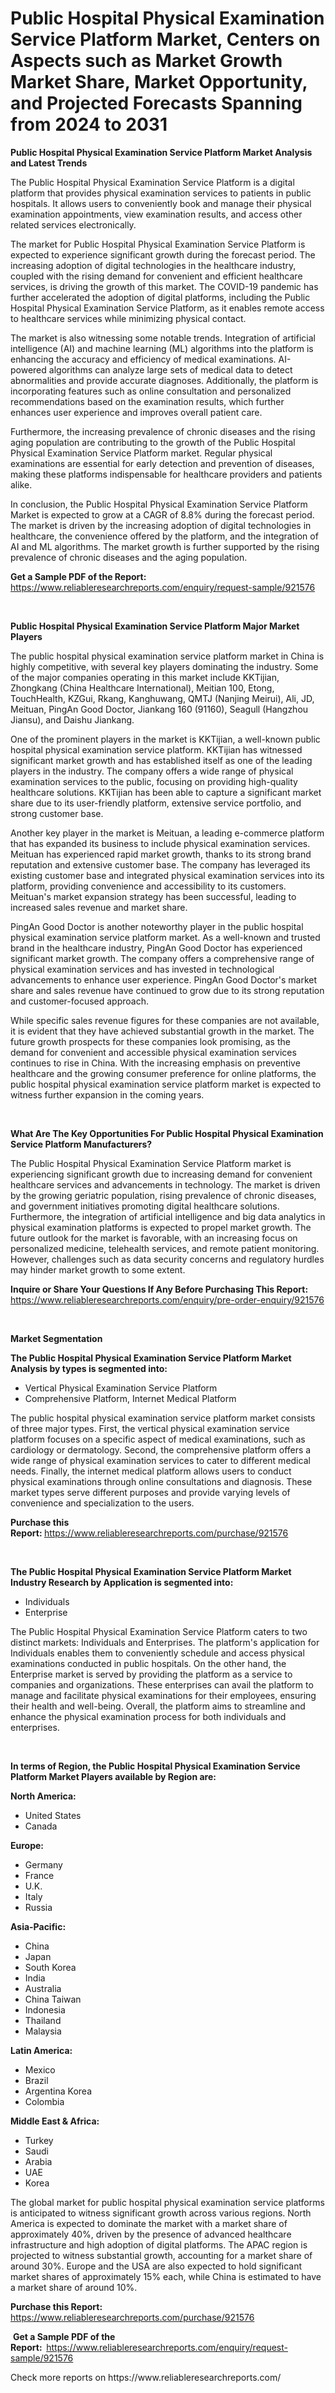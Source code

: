 <p><h1>Public Hospital Physical Examination Service Platform Market, Centers on Aspects such as Market Growth Market Share, Market Opportunity, and Projected Forecasts Spanning from 2024 to 2031</h1></p><p><strong>Public Hospital Physical Examination Service Platform Market Analysis and Latest Trends</strong></p>
<p><p>The Public Hospital Physical Examination Service Platform is a digital platform that provides physical examination services to patients in public hospitals. It allows users to conveniently book and manage their physical examination appointments, view examination results, and access other related services electronically.</p><p>The market for Public Hospital Physical Examination Service Platform is expected to experience significant growth during the forecast period. The increasing adoption of digital technologies in the healthcare industry, coupled with the rising demand for convenient and efficient healthcare services, is driving the growth of this market. The COVID-19 pandemic has further accelerated the adoption of digital platforms, including the Public Hospital Physical Examination Service Platform, as it enables remote access to healthcare services while minimizing physical contact.</p><p>The market is also witnessing some notable trends. Integration of artificial intelligence (AI) and machine learning (ML) algorithms into the platform is enhancing the accuracy and efficiency of medical examinations. AI-powered algorithms can analyze large sets of medical data to detect abnormalities and provide accurate diagnoses. Additionally, the platform is incorporating features such as online consultation and personalized recommendations based on the examination results, which further enhances user experience and improves overall patient care.</p><p>Furthermore, the increasing prevalence of chronic diseases and the rising aging population are contributing to the growth of the Public Hospital Physical Examination Service Platform market. Regular physical examinations are essential for early detection and prevention of diseases, making these platforms indispensable for healthcare providers and patients alike.</p><p>In conclusion, the Public Hospital Physical Examination Service Platform Market is expected to grow at a CAGR of 8.8% during the forecast period. The market is driven by the increasing adoption of digital technologies in healthcare, the convenience offered by the platform, and the integration of AI and ML algorithms. The market growth is further supported by the rising prevalence of chronic diseases and the aging population.</p></p>
<p><strong>Get a Sample PDF of the Report:&nbsp;</strong> <a href="https://www.reliableresearchreports.com/enquiry/request-sample/921576">https://www.reliableresearchreports.com/enquiry/request-sample/921576</a></p>
<p>&nbsp;</p>
<p><strong>Public Hospital Physical Examination Service Platform Major Market Players</strong></p>
<p><p>The public hospital physical examination service platform market in China is highly competitive, with several key players dominating the industry. Some of the major companies operating in this market include KKTijian, Zhongkang (China Healthcare International), Meitian 100, Etong, TouchHealth, KZGui, Rkang, Kanghuwang, QMTJ (Nanjing Meirui), Ali, JD, Meituan, PingAn Good Doctor, Jiankang 160 (91160), Seagull (Hangzhou Jiansu), and Daishu Jiankang.</p><p>One of the prominent players in the market is KKTijian, a well-known public hospital physical examination service platform. KKTijian has witnessed significant market growth and has established itself as one of the leading players in the industry. The company offers a wide range of physical examination services to the public, focusing on providing high-quality healthcare solutions. KKTijian has been able to capture a significant market share due to its user-friendly platform, extensive service portfolio, and strong customer base.</p><p>Another key player in the market is Meituan, a leading e-commerce platform that has expanded its business to include physical examination services. Meituan has experienced rapid market growth, thanks to its strong brand reputation and extensive customer base. The company has leveraged its existing customer base and integrated physical examination services into its platform, providing convenience and accessibility to its customers. Meituan's market expansion strategy has been successful, leading to increased sales revenue and market share.</p><p>PingAn Good Doctor is another noteworthy player in the public hospital physical examination service platform market. As a well-known and trusted brand in the healthcare industry, PingAn Good Doctor has experienced significant market growth. The company offers a comprehensive range of physical examination services and has invested in technological advancements to enhance user experience. PingAn Good Doctor's market share and sales revenue have continued to grow due to its strong reputation and customer-focused approach.</p><p>While specific sales revenue figures for these companies are not available, it is evident that they have achieved substantial growth in the market. The future growth prospects for these companies look promising, as the demand for convenient and accessible physical examination services continues to rise in China. With the increasing emphasis on preventive healthcare and the growing consumer preference for online platforms, the public hospital physical examination service platform market is expected to witness further expansion in the coming years.</p></p>
<p>&nbsp;</p>
<p><strong>What Are The Key Opportunities For Public Hospital Physical Examination Service Platform Manufacturers?</strong></p>
<p><p>The Public Hospital Physical Examination Service Platform market is experiencing significant growth due to increasing demand for convenient healthcare services and advancements in technology. The market is driven by the growing geriatric population, rising prevalence of chronic diseases, and government initiatives promoting digital healthcare solutions. Furthermore, the integration of artificial intelligence and big data analytics in physical examination platforms is expected to propel market growth. The future outlook for the market is favorable, with an increasing focus on personalized medicine, telehealth services, and remote patient monitoring. However, challenges such as data security concerns and regulatory hurdles may hinder market growth to some extent.</p></p>
<p><strong>Inquire or Share Your Questions If Any Before Purchasing This Report:</strong> <a href="https://www.reliableresearchreports.com/enquiry/pre-order-enquiry/921576">https://www.reliableresearchreports.com/enquiry/pre-order-enquiry/921576</a></p>
<p>&nbsp;</p>
<p><strong>Market Segmentation</strong></p>
<p><strong>The Public Hospital Physical Examination Service Platform Market Analysis by types is segmented into:</strong></p>
<p><ul><li>Vertical Physical Examination Service Platform</li><li>Comprehensive Platform, Internet Medical Platform</li></ul></p>
<p><p>The public hospital physical examination service platform market consists of three major types. First, the vertical physical examination service platform focuses on a specific aspect of medical examinations, such as cardiology or dermatology. Second, the comprehensive platform offers a wide range of physical examination services to cater to different medical needs. Finally, the internet medical platform allows users to conduct physical examinations through online consultations and diagnosis. These market types serve different purposes and provide varying levels of convenience and specialization to the users.</p></p>
<p><strong>Purchase this Report:&nbsp;</strong><a href="https://www.reliableresearchreports.com/purchase/921576">https://www.reliableresearchreports.com/purchase/921576</a></p>
<p>&nbsp;</p>
<p><strong>The Public Hospital Physical Examination Service Platform Market Industry Research by Application is segmented into:</strong></p>
<p><ul><li>Individuals</li><li>Enterprise</li></ul></p>
<p><p>The Public Hospital Physical Examination Service Platform caters to two distinct markets: Individuals and Enterprises. The platform's application for Individuals enables them to conveniently schedule and access physical examinations conducted in public hospitals. On the other hand, the Enterprise market is served by providing the platform as a service to companies and organizations. These enterprises can avail the platform to manage and facilitate physical examinations for their employees, ensuring their health and well-being. Overall, the platform aims to streamline and enhance the physical examination process for both individuals and enterprises.</p></p>
<p>&nbsp;</p>
<p><strong>In terms of Region, the Public Hospital Physical Examination Service Platform Market Players available by Region are:</strong></p>
<p>
    <p> <strong> North America: </strong>
        <ul>
            <li>United States</li>
            <li>Canada</li>
        </ul>
        </p> 
    <p> <strong> Europe: </strong>
        <ul>
            <li>Germany</li>
            <li>France</li>
            <li>U.K.</li>
            <li>Italy</li>
            <li>Russia</li>
        </ul>
        </p> 
    <p> <strong> Asia-Pacific: </strong>
        <ul>
            <li>China</li>
            <li>Japan</li>
            <li>South Korea</li>
            <li>India</li>
            <li>Australia</li>
            <li>China Taiwan</li>
            <li>Indonesia</li>
            <li>Thailand</li>
            <li>Malaysia</li>
        </ul>
        </p> 
    <p> <strong> Latin America: </strong>
        <ul>
            <li>Mexico</li>
            <li>Brazil</li>
            <li>Argentina Korea</li>
            <li>Colombia</li>
        </ul>
        </p> 
    <p> <strong> Middle East & Africa: </strong>
        <ul>
            <li>Turkey</li>
            <li>Saudi</li>
            <li>Arabia</li>
            <li>UAE</li>
            <li>Korea</li>
        </ul>
    </p>
    </p>
<p><p>The global market for public hospital physical examination service platforms is anticipated to witness significant growth across various regions. North America is expected to dominate the market with a market share of approximately 40%, driven by the presence of advanced healthcare infrastructure and high adoption of digital platforms. The APAC region is projected to witness substantial growth, accounting for a market share of around 30%. Europe and the USA are also expected to hold significant market shares of approximately 15% each, while China is estimated to have a market share of around 10%.</p></p>
<p><strong>Purchase this Report: </strong><a href="https://www.reliableresearchreports.com/purchase/921576">https://www.reliableresearchreports.com/purchase/921576</a></p>
<p>&nbsp;<strong>Get a Sample PDF of the Report:&nbsp;&nbsp;</strong><a href="https://www.reliableresearchreports.com/enquiry/request-sample/921576">https://www.reliableresearchreports.com/enquiry/request-sample/921576</a></p>
<p><strong></strong></p>
<p>Check more reports on https://www.reliableresearchreports.com/</p>